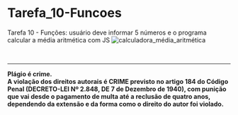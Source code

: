# Tarefa_10-Funcoes
Tarefa 10 - Funções: usuário deve informar 5 números e o programa calcular a média aritmética com JS
![calculadora_média_aritmética](https://github.com/lucienelima8/Tarefa_10-Funcoes/assets/137119392/d636ae8d-791e-4814-95dd-a524065c6f3a)

<br>
<hr>
<b>Plágio é crime.<br>
A violação dos direitos autorais é CRIME previsto no <b>artigo 184 do Código Penal (DECRETO-LEI Nº 2.848, DE 7 de Dezembro de 1940)<b>, com punição que vai desde o pagamento de multa até a reclusão de quatro anos, dependendo da extensão e da forma como o direito do autor foi violado.
